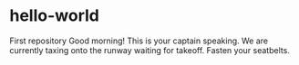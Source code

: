 # hello-world
First repository
Good morning! This is your captain speaking. We are currently taxing onto the runway waiting for takeoff. Fasten your seatbelts.
